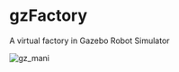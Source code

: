 # gzFactory
A virtual factory in Gazebo Robot Simulator

![gz_mani](https://github.com/bus710/gz_factory/screenshots/gz_mani.jpg)
